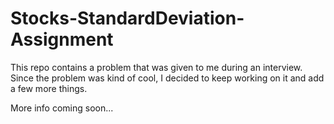 # Stocks-StandardDeviation-Assignment

This repo contains a problem that was given to me during an interview. Since the problem was kind of cool, I decided to keep working on it and add a few more things.

More info coming soon...
